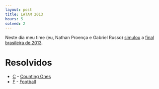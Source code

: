 ```yaml
---
layout: post
title: LATAM 2013
hours: 5
solved: 2
---
```


Neste dia meu time (eu, Nathan Proença e Gabriel Russo) [simulou](https://www.maratonando.com.br/contest/56dad017c0db16454ac4b98e) a [final brasileira de 2013](http://maratona.ime.usp.br/hist/2013/index.html).
# Resolvidos
- [C](https://icpcarchive.ecs.baylor.edu/index.php?option=com_onlinejudge&Itemid=8&category=615&page=show_problem&problem=4538) - [Counting Ones](https://github.com/victorsenam/treinos/blob/master/time/latin-america/2013/C/C.cpp)
- [F](https://icpcarchive.ecs.baylor.edu/index.php?option=com_onlinejudge&Itemid=8&category=615&page=show_problem&problem=4541) - [Football](https://github.com/victorsenam/treinos/blob/master/time/latin-america/2013/F/F.cpp)
